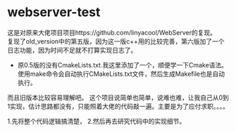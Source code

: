 # webserver-test

这是对原来大佬项目项目https://github.com/linyacool/WebServer的复现。  
复现了old_version中的第五版，因为这一版c++用的比较完善，第六版加了一个日志功能，因为时间不足就不打算实现日志了。  
* 原0.5版的没有CmakeLists.txt.我这里添加了一个，顺便学一下Cmake语法。 使用make命令会自动执行CMakeLists.txt文件，然后生成Makefile也是自动执行。

而且旧版本比较容易理解吧。
这个项目说简单也简单，说难也难，让我自己从0到1实现，估计思路都没有，只能照着大佬的代码敲一遍。主要是为了应付求职。。。。

1.先将整个代码逻辑搞清楚，
2.然后再去研究代码中的实现细节。



